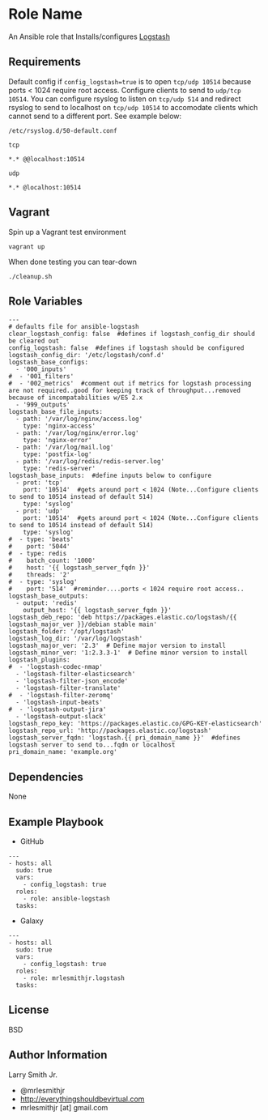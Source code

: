 Role Name
=========

An Ansible role that Installs/configures [Logstash]

Requirements
------------

Default config if `config_logstash=true` is to open `tcp/udp 10514` because
ports < 1024 require root access. Configure clients to send to `udp/tcp 10514`.
You can configure rsyslog to listen on `tcp/udp 514` and redirect rsyslog
to send to localhost on `tcp/udp 10514` to accomodate clients which cannot
send to a different port. See example below:

`/etc/rsyslog.d/50-default.conf`

`tcp`
````
*.* @@localhost:10514
````
`udp`
````
*.* @localhost:10514
````

Vagrant
-------
Spin up a Vagrant test environment  
````
vagrant up
````
When done testing you can tear-down  
````
./cleanup.sh
````

Role Variables
--------------

```
---
# defaults file for ansible-logstash
clear_logstash_config: false  #defines if logstash_config_dir should be cleared out
config_logstash: false  #defines if logstash should be configured
logstash_config_dir: '/etc/logstash/conf.d'
logstash_base_configs:
  - '000_inputs'
#  - '001_filters'
#  - '002_metrics'  #comment out if metrics for logstash processing are not required..good for keeping track of throughput...removed because of incompatabilities w/ES 2.x
  - '999_outputs'
logstash_base_file_inputs:
  - path: '/var/log/nginx/access.log'
    type: 'nginx-access'
  - path: '/var/log/nginx/error.log'
    type: 'nginx-error'
  - path: '/var/log/mail.log'
    type: 'postfix-log'
  - path: '/var/log/redis/redis-server.log'
    type: 'redis-server'
logstash_base_inputs:  #define inputs below to configure
  - prot: 'tcp'
    port: '10514'  #gets around port < 1024 (Note...Configure clients to send to 10514 instead of default 514)
    type: 'syslog'
  - prot: 'udp'
    port: '10514'  #gets around port < 1024 (Note...Configure clients to send to 10514 instead of default 514)
    type: 'syslog'
#  - type: 'beats'
#    port: '5044'
#  - type: redis
#    batch_count: '1000'
#    host: '{{ logstash_server_fqdn }}'
#    threads: '2'
#  - type: 'syslog'
#    port: '514'  #reminder....ports < 1024 require root access..
logstash_base_outputs:
  - output: 'redis'
    output_host: '{{ logstash_server_fqdn }}'
logstash_deb_repo: 'deb https://packages.elastic.co/logstash/{{ logstash_major_ver }}/debian stable main'
logstash_folder: '/opt/logstash'
logstash_log_dir: '/var/log/logstash'
logstash_major_ver: '2.3'  # Define major version to install
logstash_minor_ver: '1:2.3.3-1'  # Define minor version to install
logstash_plugins:
#  - 'logstash-codec-nmap'
  - 'logstash-filter-elasticsearch'
  - 'logstash-filter-json_encode'
  - 'logstash-filter-translate'
#  - 'logstash-filter-zeromq'
  - 'logstash-input-beats'
#  - 'logstash-output-jira'
  - 'logstash-output-slack'
logstash_repo_key: 'https://packages.elastic.co/GPG-KEY-elasticsearch'
logstash_repo_url: 'http://packages.elastic.co/logstash'
logstash_server_fqdn: 'logstash.{{ pri_domain_name }}'  #defines logstash server to send to...fqdn or localhost
pri_domain_name: 'example.org'
```

Dependencies
------------

None

Example Playbook
----------------

* GitHub
```
---
- hosts: all
  sudo: true
  vars:
    - config_logstash: true
  roles:
    - role: ansible-logstash
  tasks:
```
* Galaxy
```
---
- hosts: all
  sudo: true
  vars:
    - config_logstash: true
  roles:
    - role: mrlesmithjr.logstash
  tasks:
```

License
-------

BSD

Author Information
------------------

Larry Smith Jr.
- @mrlesmithjr
- http://everythingshouldbevirtual.com
- mrlesmithjr [at] gmail.com

[Logstash]: <https://www.elastic.co/products/logstash>
